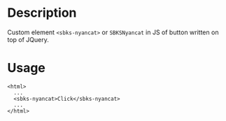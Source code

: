 # Description

Custom element `<sbks-nyancat>` or `SBKSNyancat` in JS of button written on top of JQuery.

# Usage

```
<html>
  ...
  <sbks-nyancat>Click</sbks-nyancat>
  ...
</html>
```